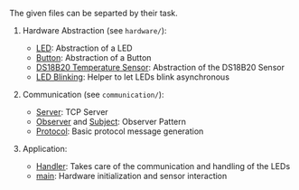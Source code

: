 The given files can be separted by their task.

1. Hardware Abstraction (see `hardware/`):
    - [LED](hardware/LED.cpp): Abstraction of a LED
    - [Button](hardware/Button.cpp): Abstraction of a Button
    - [DS18B20 Temperature Sensor](hardware/DS18B20.cpp): Abstraction of the DS18B20 Sensor
    - [LED Blinking](hardware/Blinker.cpp): Helper to let LEDs blink asynchronous

2. Communication (see `communication/`):
    - [Server](communication/Server.cpp): TCP Server
    - [Observer](communication/Observer.hpp) and [Subject](communication/Subject.hpp): Observer Pattern
    - [Protocol](communication/Protocol.cpp): Basic protocol message generation

3. Application:
    - [Handler](Handler.cpp): Takes care of the communication and handling of the LEDs
    - [main](main.cpp): Hardware initialization and sensor interaction